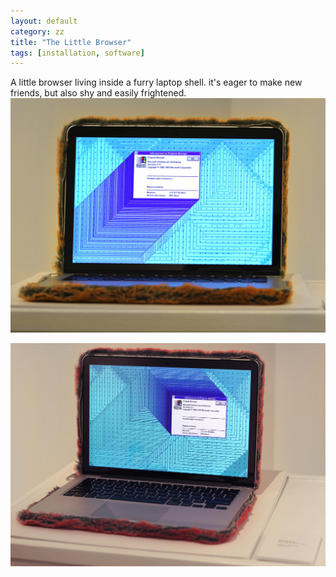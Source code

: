 ```yaml
---
layout: default
category: zz
title: "The Little Browser"
tags: [installation, software]
---
```


A little browser living inside a furry laptop shell. it's eager to make new friends, but also shy and easily frightened.
![](/assets/image/zz_littlebrowser_2.jpg)

![](/assets/image/zz_littlebrowser.jpg)
